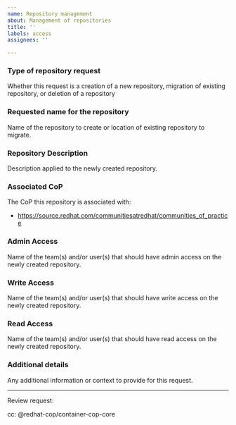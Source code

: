 ```yaml
---
name: Repository management
about: Management of repositories
title: ''
labels: access
assignees: ''

---
```


### Type of repository request

Whether this request is a creation of a new repository, migration of existing repository, or deletion of a repository

### Requested name for the repository

Name of the repository to create or location of existing repository to migrate.

### Repository Description

Description applied to the newly created repository.

### Associated CoP

The CoP this repository is associated with:
- https://source.redhat.com/communitiesatredhat/communities_of_practice

### Admin Access

Name of the team(s) and/or user(s) that should have admin access on the newly created repository.

### Write Access

Name of the team(s) and/or user(s) that should have write access on the newly created repository.

### Read Access

Name of the team(s) and/or user(s) that should have read access on the newly created repository.

### Additional details

Any additional information or context to provide for this request.

---

Review request:

cc: @redhat-cop/container-cop-core

